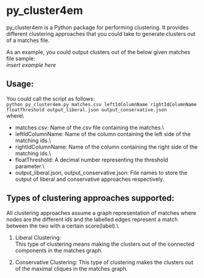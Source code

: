 # py_cluster4em
py_cluster4em is a Python package for performing clustering. 
It provides different clustering approaches that you could take to generate clusters out of a matches file. 

As an example, you could output clusters out of the below given matches file sample:\
*insert example here*

## Usage:
You could call the script as follows:\
```python py_cluster4em.py matches.csv leftIdColumnName rightIdColumnName floatThreshold output_liberal.json output_conservative.json```\
where\
* matches.csv: Name of the csv file containing the matches.\
* leftIdColumnName: Name of the column containing the left side of the matching ids.\
* rightIdColumnName: Name of the column containing the right side of the matching ids.\
* floatThreshold: A decimal number representing the threshold parameter.\
* output_liberal.json, output_conservative.json: File names to store the output of liberal and conservative approaches respectively.

## Types of clustering approaches supported:
All clustering approaches assume a graph representation of matches where nodes are the different ids and the labelled edges represent a match between the two with a certain score(label).\
1. Liberal Clustering:  
This type of clustering means making the clusters out of the connected components in the matches graph.

2. Conservative Clustering:
This type of clustering makes the clusters out of the maximal cliques in the matches graph.



